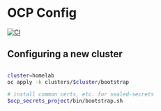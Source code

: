 # OCP Config

[![CI](https://github.com/stocky37/ocp-config/actions/workflows/ci.yml/badge.svg)](https://github.com/stocky37/ocp-config/actions/workflows/ci.yml)

## Configuring a new cluster
##
```sh
cluster=homelab
oc apply -k clusters/$cluster/bootstrap

# install common certs, etc. for sealed-secrets
$ocp_secrets_project/bin/bootstrap.sh
```

